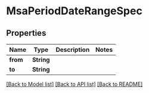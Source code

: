 # MsaPeriodDateRangeSpec

## Properties

Name | Type | Description | Notes
------------ | ------------- | ------------- | -------------
**from** | **String** |  | 
**to** | **String** |  | 

[[Back to Model list]](../README.md#documentation-for-models) [[Back to API list]](../README.md#documentation-for-api-endpoints) [[Back to README]](../README.md)


